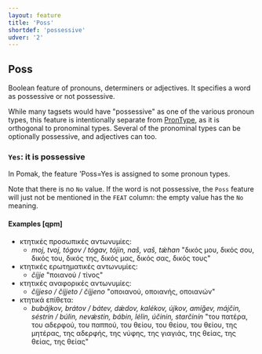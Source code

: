 ```yaml
---
layout: feature
title: 'Poss'
shortdef: 'possessive'
udver: '2'
---
```


## Poss

Boolean feature of pronouns, determiners or adjectives.  It specifies a word as possessive or not possessive.

While many tagsets would have "possessive" as one of the various pronoun types, this feature is intentionally separate from [PronType](PronType.html), 
as it is orthogonal to pronominal types. Several of the pronominal types can be optionally possessive, and adjectives can too.

### <a name="Yes">`Yes`</a>: it is possessive

In Pomak, the feature 'Poss=Yes is assigned to some pronoun types.

Note that there is no `No` value. If the word is not possessive, the `Poss` feature will just not be mentioned in the `FEAT` column:
 the empty value has the `No` meaning.

#### Examples [qpm]

* κτητικές προσωπικές αντωνυμίες:
    * _moj, tvoj, tógov / tógav, tójin, naš, vаš, tǽhan_ "δικός μου, δικός σου, δικός του, δικός της, δικός μας, δικός σας, δικός τους"
* κτητικές ερωτηματικές αντωνυμίες:
    * _číjje_ "ποιανού / τίνος"
* κτητικές αναφορικές αντωνυμίες:
    * _číjjeso / číjjeto / číjjeno_ "οποιανού, οποιανής, οποιανών"
* κτητικά επίθετα:
    * _bubájkov, brátov / bátev, dǽdov, kalékov, újkov, amíǧev, májčin, séstrin / búlin, nevǽstin, bábin, lélin, účinin, starčinín_ "του πατέρα, του αδερφού, του παππού, του θείου, του θείου, του θείου, της μητέρας, της αδερφής, της νύφης, της γιαγιάς, της θείας, της θείας, της θείας"

<!-- Interlanguage links updated Pá kvě 14 11:08:39 CEST 2021 -->
